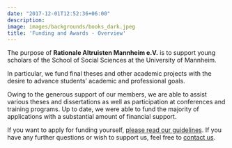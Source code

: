 ```yaml
---
date: "2017-12-01T12:52:36+06:00"
description: 
image: images/backgrounds/books_dark.jpeg
title: 'Funding and Awards - Overview'
---
```


The purpose of **Rationale Altruisten Mannheim e.V.** is to support young scholars of the School of Social Sciences at the University of Mannheim.

In particular, we fund final theses and other academic projects with the desire to advance students’ academic and professional goals.

Owing to the generous support of our members, we are able to assist various theses and dissertations as well as participation at conferences and training programs. Up to date, we were able to fund the majority of applications with a substantial amount of financial support.

<!--For a detailed list of all funded students, see here or in the map below.

**KARTE EINFÜGEN**
![]() 
-->

If you want to apply for funding yourself, [please read our guidelines](/en/funding/regular-funding). If you have any further questions or wish to support us, feel free to [contact us](/en/about/contact).